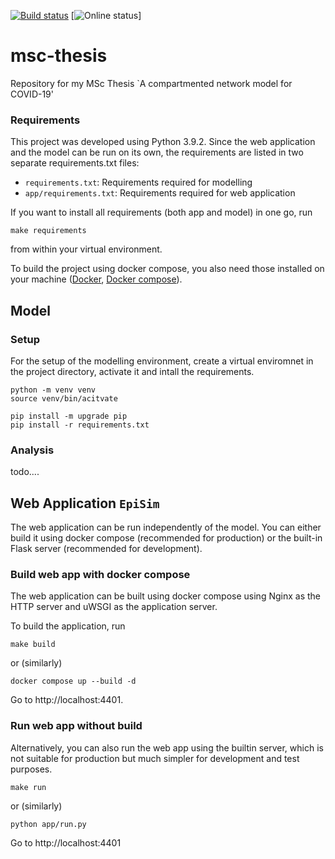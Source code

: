 [![Build status](https://github.com/leo-pfeiffer/msc-thesis/actions/workflows/python-app.yml/badge.svg)](https://github.com/leo-pfeiffer/msc-thesis/actions/workflows/python-app.yml)
[![Online status](https://img.shields.io/website?down_color=lightgrey&down_message=offline&up_color=green&up_message=online&url=http%3A%2F%2F209.182.235.76%2F)]


# msc-thesis
Repository for my MSc Thesis `A compartmented network model for COVID-19'

### Requirements
This project was developed using Python 3.9.2. Since the web application and the model can 
be run on its own, the requirements are listed in two separate requirements.txt files:

- `requirements.txt`: Requirements required for modelling
- `app/requirements.txt`: Requirements required for web application

If you want to install all requirements (both app and model) in one go, run

```shell
make requirements
```

from within your virtual environment.

To build the project using docker compose, you also need those installed on your machine
([Docker](https://docs.docker.com/engine/install/), [Docker compose](https://docs.docker.com/compose/install/)).

## Model

### Setup
For the setup of the modelling environment, create a virtual enviromnet in the 
project directory, activate it and intall the requirements.

```shell
python -m venv venv
source venv/bin/acitvate

pip install -m upgrade pip
pip install -r requirements.txt
```

### Analysis

todo....

## Web Application `EpiSim`
The web application can be run independently of the model. You can either 
build it using docker compose (recommended for production) or the built-in
Flask server (recommended for development).

### Build web app with docker compose
The web application can be built using docker compose using Nginx as the HTTP server 
and uWSGI as the application server.

To build the application, run

```shell
make build
```

or (similarly)
```shell
docker compose up --build -d
```

Go to http://localhost:4401.

### Run web app without build
Alternatively, you can also run the web app using the builtin server, which is not suitable for 
production but much simpler for development and test purposes.

```shell
make run
```

or (similarly)

```shell
python app/run.py
```

Go to http://localhost:4401
